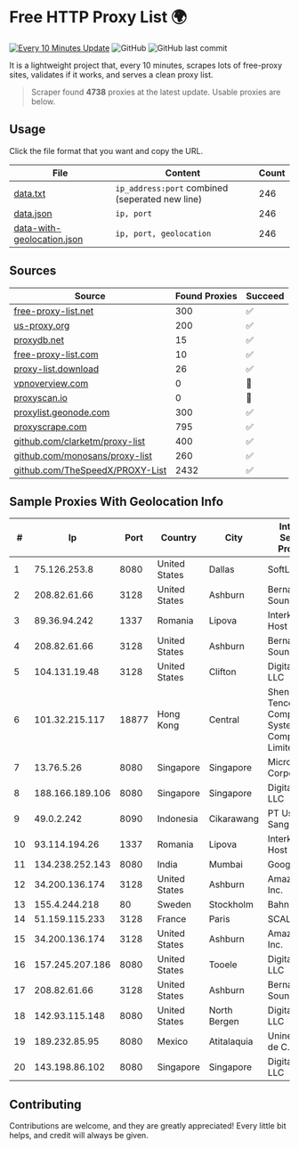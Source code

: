
# Free HTTP Proxy List 🌍

[![Every 10 Minutes Update](https://github.com/mertguvencli/http-proxy-list/actions/workflows/main.yml/badge.svg?branch=main)](https://github.com/mertguvencli/http-proxy-list/actions/workflows/main.yml)
![GitHub](https://img.shields.io/github/license/mertguvencli/http-proxy-list)
![GitHub last commit](https://img.shields.io/github/last-commit/mertguvencli/http-proxy-list)

It is a lightweight project that, every 10 minutes, scrapes lots of free-proxy sites, validates if it works, and serves a clean proxy list.


> Scraper found **4738** proxies at the latest update. Usable proxies are below.

## Usage

Click the file format that you want and copy the URL.


|File|Content|Count|
|----|-------|-----|
|[data.txt](https://raw.githubusercontent.com/mertguvencli/http-proxy-list/main/proxy-list/data.txt)|`ip_address:port` combined (seperated new line)|246|
|[data.json](https://raw.githubusercontent.com/mertguvencli/http-proxy-list/main/proxy-list/data.json)|`ip, port`|246|
|[data-with-geolocation.json](https://raw.githubusercontent.com/mertguvencli/http-proxy-list/main/proxy-list/data-with-geolocation.json)|`ip, port, geolocation`|246|

## Sources

|Source|Found Proxies|Succeed|
|------|-------------|-------|
|[free-proxy-list.net](https://free-proxy-list.net)|300|✅|
|[us-proxy.org](https://www.us-proxy.org)|200|✅|
|[proxydb.net](http://proxydb.net)|15|✅|
|[free-proxy-list.com](https://free-proxy-list.com/?page=&port=&type%5B%5D=http&type%5B%5D=https&up_time=0&search=Search)|10|✅|
|[proxy-list.download](https://www.proxy-list.download/HTTP)|26|✅|
|[vpnoverview.com](https://vpnoverview.com/privacy/anonymous-browsing/free-proxy-servers)|0|🚫|
|[proxyscan.io](https://www.proxyscan.io)|0|🚫|
|[proxylist.geonode.com](https://proxylist.geonode.com/api/proxy-list?limit=300&page=1&sort_by=lastChecked&sort_type=desc&protocols=http,https)|300|✅|
|[proxyscrape.com](https://api.proxyscrape.com/v2/?request=displayproxies&protocol=http&timeout=10000&country=all&ssl=all&anonymity=all)|795|✅|
|[github.com/clarketm/proxy-list](https://raw.githubusercontent.com/clarketm/proxy-list/master/proxy-list-raw.txt)|400|✅|
|[github.com/monosans/proxy-list](https://raw.githubusercontent.com/monosans/proxy-list/main/proxies/http.txt)|260|✅|
|[github.com/TheSpeedX/PROXY-List](https://raw.githubusercontent.com/TheSpeedX/PROXY-List/master/http.txt)|2432|✅|


## Sample Proxies With Geolocation Info

|#|Ip|Port|Country|City|Internet Service Provider|
|-|--|----|-------|----|-------------------------|
|1|75.126.253.8|8080|United States|Dallas|SoftLayer|
|2|208.82.61.66|3128|United States|Ashburn|Bernardi Sounds|
|3|89.36.94.242|1337|Romania|Lipova|Interkvm Host SRL|
|4|208.82.61.66|3128|United States|Ashburn|Bernardi Sounds|
|5|104.131.19.48|3128|United States|Clifton|DigitalOcean, LLC|
|6|101.32.215.117|18877|Hong Kong|Central|Shenzhen Tencent Computer Systems Company Limited|
|7|13.76.5.26|8080|Singapore|Singapore|Microsoft Corporation|
|8|188.166.189.106|8080|Singapore|Singapore|DigitalOcean, LLC|
|9|49.0.2.242|8090|Indonesia|Cikarawang|PT Usaha Adi Sanggoro|
|10|93.114.194.26|1337|Romania|Lipova|Interkvm Host SRL|
|11|134.238.252.143|8080|India|Mumbai|Google LLC|
|12|34.200.136.174|3128|United States|Ashburn|Amazon.com, Inc.|
|13|155.4.244.218|80|Sweden|Stockholm|Bahnhof AB|
|14|51.159.115.233|3128|France|Paris|SCALEWAY|
|15|34.200.136.174|3128|United States|Ashburn|Amazon.com, Inc.|
|16|157.245.207.186|8080|United States|Tooele|DigitalOcean, LLC|
|17|208.82.61.66|3128|United States|Ashburn|Bernardi Sounds|
|18|142.93.115.148|8080|United States|North Bergen|DigitalOcean, LLC|
|19|189.232.85.95|8080|Mexico|Atitalaquia|Uninet S.A. de C.V.|
|20|143.198.86.102|8080|Singapore|Singapore|DigitalOcean, LLC|



## Contributing

Contributions are welcome, and they are greatly appreciated! Every
little bit helps, and credit will always be given.

